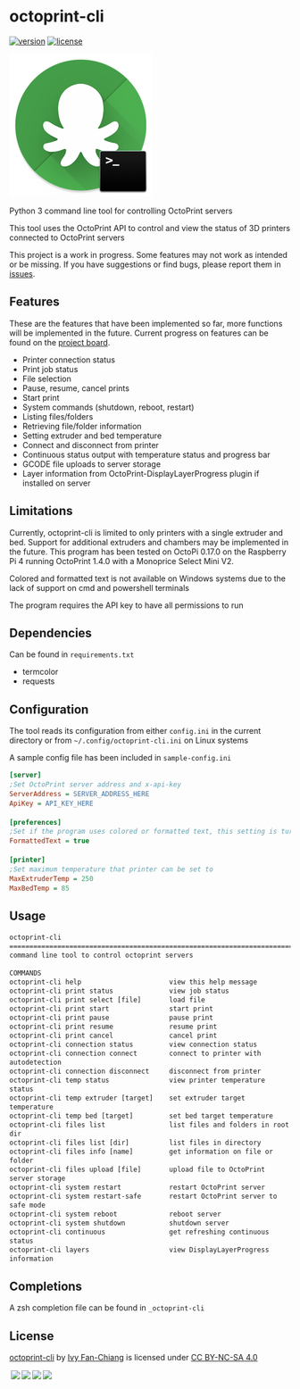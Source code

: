 # octoprint-cli

[![version](https://img.shields.io/badge/dynamic/json?color=blue&label=version&query=tag_name&url=https%3A%2F%2Fapi.github.com%2Frepos%2Fuserblackbox%2Foctoprint-cli%2Freleases%2Flatest&style=flat-square)](https://github.com/UserBlackBox/octoprint-cli/releases/latest) [![license](https://img.shields.io/static/v1?label=license&message=CC%20BY-NC-SA%204.0&color=green&style=flat-square)](https://creativecommons.org/licenses/by-nc-sa/4.0)

![icon](icon/icon.png)

Python 3 command line tool for controlling OctoPrint servers

This tool uses the OctoPrint API to control and view the status of 3D printers connected to OctoPrint servers

This project is a work in progress. Some features may not work as intended or be missing. If you have suggestions or find bugs, please report them in [issues](https://github.com/UserBlackBox/octoprint-cli/issues).

## Features
These are the features that have been implemented so far, more functions will be implemented in the future. Current progress on features can be found on the [project board](https://github.com/UserBlackBox/octoprint-cli/projects/1).

* Printer connection status
* Print job status
* File selection
* Pause, resume, cancel prints
* Start print
* System commands (shutdown, reboot, restart)
* Listing files/folders
* Retrieving file/folder information
* Setting extruder and bed temperature
* Connect and disconnect from printer
* Continuous status output with temperature status and progress bar
* GCODE file uploads to server storage
* Layer information from OctoPrint-DisplayLayerProgress plugin if installed on server

## Limitations

Currently, octoprint-cli is limited to only printers with a single extruder and bed. Support for additional extruders and chambers may be implemented in the future. This program has been tested on OctoPi 0.17.0 on the Raspberry Pi 4 running OctoPrint 1.4.0 with a Monoprice Select Mini V2.

Colored and formatted text is not available on Windows systems due to the lack of support on cmd and powershell terminals

The program requires the API key to have all permissions to run

## Dependencies

Can be found in `requirements.txt`
* termcolor
* requests

## Configuration

The tool reads its configuration from either `config.ini` in the current directory or from `~/.config/octoprint-cli.ini` on Linux systems

A sample config file has been included in `sample-config.ini`

```ini
[server]
;Set OctoPrint server address and x-api-key
ServerAddress = SERVER_ADDRESS_HERE
ApiKey = API_KEY_HERE

[preferences]
;Set if the program uses colored or formatted text, this setting is turned off on windows due to cmd and powershell limitations
FormattedText = true

[printer]
;Set maximum temperature that printer can be set to
MaxExtruderTemp = 250
MaxBedTemp = 85
```

## Usage

```
octoprint-cli
===============================================================================
command line tool to control octoprint servers

COMMANDS
octoprint-cli help                      view this help message
octoprint-cli print status              view job status
octoprint-cli print select [file]       load file
octoprint-cli print start               start print
octoprint-cli print pause               pause print
octoprint-cli print resume              resume print
octoprint-cli print cancel              cancel print
octoprint-cli connection status         view connection status
octoprint-cli connection connect        connect to printer with autodetection
octoprint-cli connection disconnect     disconnect from printer
octoprint-cli temp status               view printer temperature status
octoprint-cli temp extruder [target]    set extruder target temperature
octoprint-cli temp bed [target]         set bed target temperature
octoprint-cli files list                list files and folders in root dir
octoprint-cli files list [dir]          list files in directory
octoprint-cli files info [name]         get information on file or folder
octoprint-cli files upload [file]       upload file to OctoPrint server storage
octoprint-cli system restart            restart OctoPrint server
octoprint-cli system restart-safe       restart OctoPrint server to safe mode
octoprint-cli system reboot             reboot server
octoprint-cli system shutdown           shutdown server
octoprint-cli continuous                get refreshing continuous status
octoprint-cli layers                    view DisplayLayerProgress information
```

## Completions
A zsh completion file can be found in `_octoprint-cli`

## License
<p xmlns:dct="http://purl.org/dc/terms/" xmlns:cc="http://creativecommons.org/ns#" class="license-text"><a rel="cc:attributionURL" property="dct:title" href="https://github.com/UserBlackBox/octoprint-cli">octoprint-cli</a> by <a rel="cc:attributionURL dct:creator" property="cc:attributionName" href="https://github.com/UserBlackBox">Ivy Fan-Chiang</a> is licensed under <a rel="license" href="https://creativecommons.org/licenses/by-nc-sa/4.0">CC BY-NC-SA 4.0

<img style="height:22px!important;margin-left:3px;vertical-align:text-bottom;" src="https://mirrors.creativecommons.org/presskit/icons/cc.svg?ref=chooser-v1" /><img style="height:22px!important;margin-left:3px;vertical-align:text-bottom;" src="https://mirrors.creativecommons.org/presskit/icons/by.svg?ref=chooser-v1" /><img style="height:22px!important;margin-left:3px;vertical-align:text-bottom;" src="https://mirrors.creativecommons.org/presskit/icons/nc.svg?ref=chooser-v1" /><img style="height:22px!important;margin-left:3px;vertical-align:text-bottom;" src="https://mirrors.creativecommons.org/presskit/icons/sa.svg?ref=chooser-v1" /></a></p>

